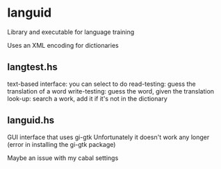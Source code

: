 # languid
Library and executable for language training

Uses an XML encoding for dictionaries


## langtest.hs
text-based interface: you can select to do
  read-testing: guess the translation of a word
  write-testing: guess the word, given the translation
  look-up: search a work, add it if it's not in the dictionary
  
## languid.hs
  GUI interface that uses gi-gtk
  Unfortunately it doesn't work any longer
    (error in installing the gi-gtk package)

Maybe an issue with my cabal settings
